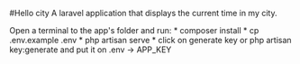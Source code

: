 #Hello city
A laravel application that displays the current time in my city.

Open a terminal to the app's folder and run:
    * composer install
    * cp .env.example .env
    * php artisan serve
    * click on generate key or php artisan key:generate and put it on .env -> APP_KEY
